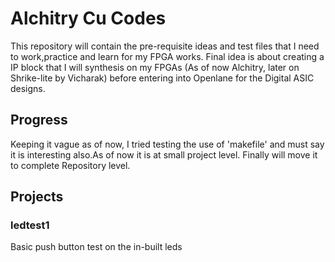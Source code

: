 # Alchitry Cu Codes

This repository will contain the pre-requisite ideas and test files that I need to work,practice and learn for my FPGA works. Final idea is about creating a IP block that I will synthesis on my FPGAs (As of now Alchitry, later on Shrike-lite by Vicharak) before entering into Openlane for the Digital ASIC designs.


## Progress

Keeping it vague as of now, I tried testing the use of 'makefile' and must say it is interesting also.As of now it is at small project level. Finally will move it to  complete Repository level.


## Projects

### ledtest1

Basic push button test on the in-built leds
